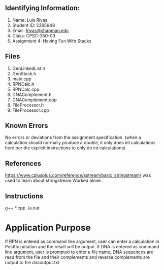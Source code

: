 ## Identifying Information:
1. Name: Luis Rivas
2. Student ID: 2365948
3. Email: lrivas@chapman.edu
4. Class: CPSC-350-03
5. Assignment 4: Having Fun With Stacks

## Files
1. GenLinkedList.h
2. GenStack.h
3. main.cpp
4. RPNCalc.h
5. RPNCalc.cpp
6. DNAComplement.h
7. DNAComplement.cpp
8. FileProcessor.h
9. FileProcessor.cpp

## Known Errors
No errors or deviations from the assignment specification.
(when a calculation should normally produce a double, it only does int calculations here per the explicit instructions to only do int calculations).

## References
https://www.cplusplus.com/reference/sstream/basic_stringstream/ was used to learn about stringstream
Worked alone.

## Instructions
g++ *.cpp
./a.out

# Application Purpose
If RPN is entered as command line argument, user can enter a calculation in Postfix notation and the result will be output. If DNA is entered as command line argument, user is prompted to enter a file name, DNA sequences are read from the file and their complements and reverse complements are output to file dnaoutput.txt
